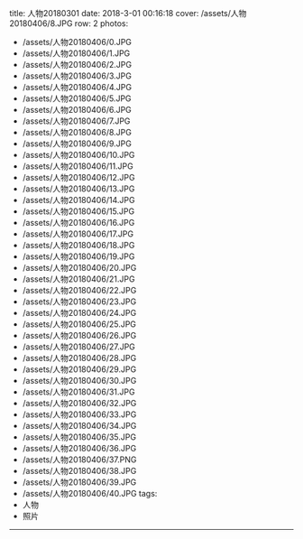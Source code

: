 title: 人物20180301
date: 2018-3-01 00:16:18
cover: /assets/人物20180406/8.JPG
row: 2
photos:
- /assets/人物20180406/0.JPG
- /assets/人物20180406/1.JPG
- /assets/人物20180406/2.JPG
- /assets/人物20180406/3.JPG
- /assets/人物20180406/4.JPG
- /assets/人物20180406/5.JPG
- /assets/人物20180406/6.JPG
- /assets/人物20180406/7.JPG
- /assets/人物20180406/8.JPG
- /assets/人物20180406/9.JPG
- /assets/人物20180406/10.JPG
- /assets/人物20180406/11.JPG
- /assets/人物20180406/12.JPG
- /assets/人物20180406/13.JPG
- /assets/人物20180406/14.JPG
- /assets/人物20180406/15.JPG
- /assets/人物20180406/16.JPG
- /assets/人物20180406/17.JPG
- /assets/人物20180406/18.JPG
- /assets/人物20180406/19.JPG
- /assets/人物20180406/20.JPG
- /assets/人物20180406/21.JPG
- /assets/人物20180406/22.JPG
- /assets/人物20180406/23.JPG
- /assets/人物20180406/24.JPG
- /assets/人物20180406/25.JPG
- /assets/人物20180406/26.JPG
- /assets/人物20180406/27.JPG
- /assets/人物20180406/28.JPG
- /assets/人物20180406/29.JPG
- /assets/人物20180406/30.JPG
- /assets/人物20180406/31.JPG
- /assets/人物20180406/32.JPG
- /assets/人物20180406/33.JPG
- /assets/人物20180406/34.JPG
- /assets/人物20180406/35.JPG
- /assets/人物20180406/36.JPG
- /assets/人物20180406/37.PNG
- /assets/人物20180406/38.JPG
- /assets/人物20180406/39.JPG
- /assets/人物20180406/40.JPG
tags:
- 人物
- 照片

---
